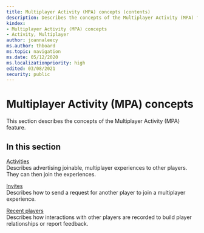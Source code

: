 ```yaml
---
title: Multiplayer Activity (MPA) concepts (contents)
description: Describes the concepts of the Multiplayer Activity (MPA) feature.
kindex:
- Multiplayer Activity (MPA) concepts
- Activity, Multiplayer
author: joannaleecy
ms.author: thboard
ms.topic: navigation
ms.date: 05/12/2020
ms.localizationpriority: high
edited: 03/08/2021
security: public
---
```


# Multiplayer Activity (MPA) concepts

This section describes the concepts of the Multiplayer Activity (MPA) feature.

## In this section  
  
[Activities](live-mpa-activities.md)  
Describes advertising joinable, multiplayer experiences to other players. They can then join the experiences.  
  
[Invites](live-mpa-invites.md)  
Describes how to send a request for another player to join a multiplayer experience.  
  
[Recent players](live-mpa-recent-players.md)  
Describes how interactions with other players are recorded to build player relationships or report feedback.  
  
